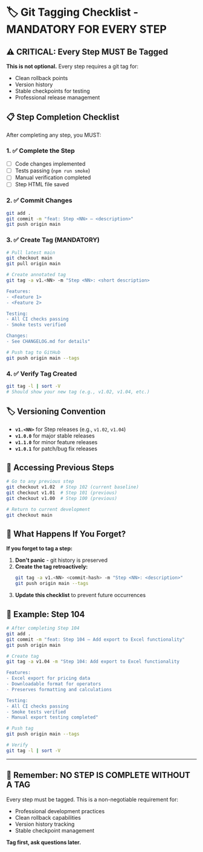# 🏷️ Git Tagging Checklist - MANDATORY FOR EVERY STEP

## ⚠️ CRITICAL: Every Step MUST Be Tagged

**This is not optional.** Every step requires a git tag for:
- Clean rollback points
- Version history
- Stable checkpoints for testing
- Professional release management

## 📋 Step Completion Checklist

After completing any step, you MUST:

### 1. ✅ Complete the Step
- [ ] Code changes implemented
- [ ] Tests passing (`npm run smoke`)
- [ ] Manual verification completed
- [ ] Step HTML file saved

### 2. ✅ Commit Changes
```bash
git add .
git commit -m "feat: Step <NN> — <description>"
git push origin main
```

### 3. ✅ Create Tag (MANDATORY)
```bash
# Pull latest main
git checkout main
git pull origin main

# Create annotated tag
git tag -a v1.<NN> -m "Step <NN>: <short description>

Features:
- <Feature 1>
- <Feature 2>

Testing:
- All CI checks passing
- Smoke tests verified

Changes:
- See CHANGELOG.md for details"

# Push tag to GitHub
git push origin main --tags
```

### 4. ✅ Verify Tag Created
```bash
git tag -l | sort -V
# Should show your new tag (e.g., v1.02, v1.04, etc.)
```

## 🏷️ Versioning Convention

- **`v1.<NN>`** for Step releases (e.g., `v1.02`, `v1.04`)
- **`v1.0.0`** for major stable releases
- **`v1.1.0`** for minor feature releases
- **`v1.0.1`** for patch/bug fix releases

## 🔄 Accessing Previous Steps

```bash
# Go to any previous step
git checkout v1.02  # Step 102 (current baseline)
git checkout v1.01  # Step 101 (previous)
git checkout v1.00  # Step 100 (previous)

# Return to current development
git checkout main
```

## 🚨 What Happens If You Forget?

**If you forget to tag a step:**
1. **Don't panic** - git history is preserved
2. **Create the tag retroactively:**
   ```bash
   git tag -a v1.<NN> <commit-hash> -m "Step <NN>: <description>"
   git push origin main --tags
   ```
3. **Update this checklist** to prevent future occurrences

## 📝 Example: Step 104

```bash
# After completing Step 104
git add .
git commit -m "feat: Step 104 — Add export to Excel functionality"
git push origin main

# Create tag
git tag -a v1.04 -m "Step 104: Add export to Excel functionality

Features:
- Excel export for pricing data
- Downloadable format for operators
- Preserves formatting and calculations

Testing:
- All CI checks passing
- Smoke tests verified
- Manual export testing completed"

# Push tag
git push origin main --tags

# Verify
git tag -l | sort -V
```

---

## 🎯 Remember: **NO STEP IS COMPLETE WITHOUT A TAG**

Every step must be tagged. This is a non-negotiable requirement for:
- Professional development practices
- Clean rollback capabilities
- Version history tracking
- Stable checkpoint management

**Tag first, ask questions later.**
